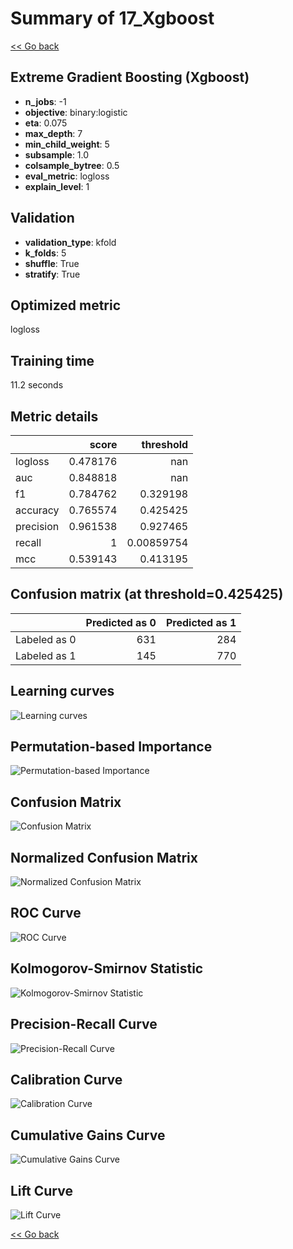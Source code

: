 # Summary of 17_Xgboost

[<< Go back](../README.md)


## Extreme Gradient Boosting (Xgboost)
- **n_jobs**: -1
- **objective**: binary:logistic
- **eta**: 0.075
- **max_depth**: 7
- **min_child_weight**: 5
- **subsample**: 1.0
- **colsample_bytree**: 0.5
- **eval_metric**: logloss
- **explain_level**: 1

## Validation
 - **validation_type**: kfold
 - **k_folds**: 5
 - **shuffle**: True
 - **stratify**: True

## Optimized metric
logloss

## Training time

11.2 seconds

## Metric details
|           |    score |    threshold |
|:----------|---------:|-------------:|
| logloss   | 0.478176 | nan          |
| auc       | 0.848818 | nan          |
| f1        | 0.784762 |   0.329198   |
| accuracy  | 0.765574 |   0.425425   |
| precision | 0.961538 |   0.927465   |
| recall    | 1        |   0.00859754 |
| mcc       | 0.539143 |   0.413195   |


## Confusion matrix (at threshold=0.425425)
|              |   Predicted as 0 |   Predicted as 1 |
|:-------------|-----------------:|-----------------:|
| Labeled as 0 |              631 |              284 |
| Labeled as 1 |              145 |              770 |

## Learning curves
![Learning curves](learning_curves.png)

## Permutation-based Importance
![Permutation-based Importance](permutation_importance.png)
## Confusion Matrix

![Confusion Matrix](confusion_matrix.png)


## Normalized Confusion Matrix

![Normalized Confusion Matrix](confusion_matrix_normalized.png)


## ROC Curve

![ROC Curve](roc_curve.png)


## Kolmogorov-Smirnov Statistic

![Kolmogorov-Smirnov Statistic](ks_statistic.png)


## Precision-Recall Curve

![Precision-Recall Curve](precision_recall_curve.png)


## Calibration Curve

![Calibration Curve](calibration_curve_curve.png)


## Cumulative Gains Curve

![Cumulative Gains Curve](cumulative_gains_curve.png)


## Lift Curve

![Lift Curve](lift_curve.png)



[<< Go back](../README.md)
